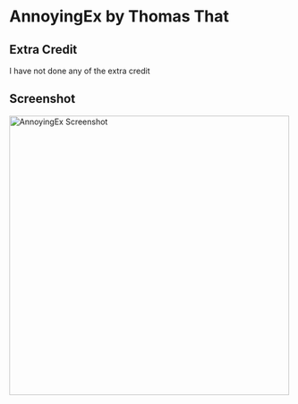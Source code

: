 # AnnoyingEx by Thomas That

## Extra Credit
I have not done any of the extra credit

## Screenshot
<image alt="AnnoyingEx Screenshot" src="./screenshot/screenshot_1.png" height="500" />